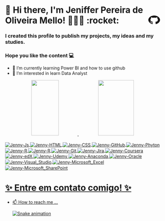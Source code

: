  <h1> 👋  Hi there, I'm Jeniffer Pereira de Oliveira Mello! 👩🏻‍💻 :rocket: <img align="right" alt="Jeyci-Js" height="30" width="40" src = "https://raw.githubusercontent.com/devicons/devicon/master/icons/github/github-original.svg"></h1> 
</header>

### I created this profile to publish my projects, my ideas and my studies.

### Hope you like the content :computer: 

- 🌱 I’m currently learning Power BI and how to use github
- 👀 I’m interested in learn Data Analyst

<div align="center">
  <a href="https://github.com/JennyMello">
  <img height="180em"  width="42%" src="https://github-readme-stats.vercel.app/api?username=JennyMello&show_icons=true&theme=dracula&include_all_commits=true&count_private=true"/>
  <img height="180em" width="48%" src="https://github-readme-stats.vercel.app/api/top-langs/?username=JennyMello&layout=compact&langs_count=7&theme=dracula"/>
</div>

<div style="display: inline_block"><br>
  <img align="center" alt="Jenny-Js" src="https://img.shields.io/badge/JavaScript-F7DF1E?style=for-the-badge&logo=javascript&logoColor=black">
  <img align="center" alt="Jenny-HTML" src="https://img.shields.io/badge/HTML5-E34F26?style=for-the-badge&logo=html5&logoColor=white">
  <img align="center" alt="Jenny-CSS" src="https://img.shields.io/badge/CSS3-1572B6?style=for-the-badge&logo=css3&logoColor=white">
  <img align="center" alt="Jenny-GitHub" src="https://img.shields.io/badge/GitHub-100000?style=for-the-badge&logo=github&logoColor=white">
  <img align="center" alt="Jenny-Phyton" src="https://img.shields.io/badge/Python-3776AB?style=for-the-badge&logo=python&logoColor=white">
  <img align="center" alt="Jenny-R" src="https://img.shields.io/badge/r-%23276DC3.svg?style=for-the-badge&logo=r&logoColor=white">
  <img align="center" alt="Jenny-R" src="https://img.shields.io/badge/pandas-%23150458.svg?style=for-the-badge&logo=pandas&logoColor=white">
 
  <img align="center" alt="Jenny-Git" src="https://img.shields.io/badge/Git-F05032?style=for-the-badge&logo=git&logoColor=white">
  <img align="center" alt="Jenny-Jira" src="https://img.shields.io/badge/Jira-0052CC?style=for-the-badge&logo=Jira&logoColor=white">
  <img align="center" alt="Jenny-Coursera" src="https://img.shields.io/badge/Coursera-%230056D2.svg?style=for-the-badge&logo=Coursera&logoColor=white">
  <img align="center" alt="Jenny-edX" src="https://img.shields.io/badge/edX-%2302262B.svg?style=for-the-badge&logo=edX&logoColor=white">
  <img align="center" alt="Jenny-Udemy" src="https://img.shields.io/badge/Udemy-A435F0?style=for-the-badge&logo=Udemy&logoColor=white">
  <img align="center" alt="Jenny-Anaconda" src="https://img.shields.io/badge/Anaconda-%2344A833.svg?style=for-the-badge&logo=anaconda&logoColor=white">
  <img align="center" alt="Jenny-Oracle" src="https://img.shields.io/badge/Oracle-F80000?style=for-the-badge&logo=oracle&logoColor=white">
  <img align="center" alt="Jenny-Visual_Studio" src="https://img.shields.io/badge/Visual%20Studio-5C2D91.svg?style=for-the-badge&logo=visual-studio&logoColor=white">
  <img align="center" alt="Jenny-Microsoft_Excel" src="https://img.shields.io/badge/Microsoft_Excel-217346?style=for-the-badge&logo=microsoft-excel&logoColor=white)">
  <img align="center" alt="Jenny-Microsoft_SharePoint" src="https://img.shields.io/badge/Microsoft_SharePoint-0078D4?style=for-the-badge&logo=microsoft-sharepoint&logoColor=white">


 ## <h1> ✨  Entre em contato comigo!  ✨ </h1>
 
- 📫 How to reach me ...

  ![Snake animation](https://github.com/JennyMello/JennyMello/blob/output/github-contribution-grid-snake.svg)

<!---
JennyMello/JennyMello is a ✨ special ✨ repository because its `README.md` (this file) appears on your GitHub profile.
You can click the Preview link to take a look at your changes.
--->
